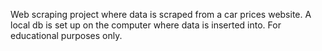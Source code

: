 Web scraping project where data is scraped from a car prices website. A local db is set up on the computer where data is inserted into.
For educational purposes only. 